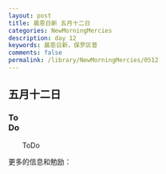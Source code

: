 ```yaml
---
layout: post
title: 晨恩日新 五月十二日
categories: NewMorningMercies
description: day 12
keywords: 晨恩日新，保罗区普
comments: false
permalink: /library/NewMorningMercies/0512
---
```


## 五月十二日

### To <br> Do

&emsp;&emsp;ToDo

更多的信息和勉励：[]()
